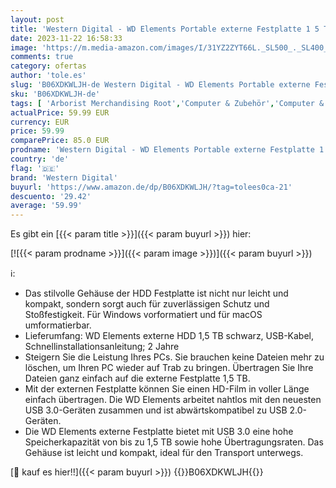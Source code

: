 ```yaml
---
layout: post
title: 'Western Digital - WD Elements Portable externe Festplatte 1 5 TB  mobiler Speicher  USB 3.0-Schnittstelle  Plug-and-Play  für Windows formatiert  Schwarz'
date: 2023-11-22 16:58:33
image: 'https://m.media-amazon.com/images/I/31YZ2ZYT66L._SL500_._SL400_.jpg'
comments: true
category: ofertas
author: 'tole.es'
slug: 'B06XDKWLJH-de Western Digital - WD Elements Portable externe Festplatte...'
sku: 'B06XDKWLJH-de'
tags: [ 'Arborist Merchandising Root','Computer & Zubehör','Computer & Zubehör: Produkte mit Umwelt-Label','Datenspeicher','Externe Datenspeicher','Externe Festplatten','Self Service','Special Features Stores','a4cbee59-f823-40fe-831a-7de64f655f6f_0','a4cbee59-f823-40fe-831a-7de64f655f6f_1301','western digital','🇩🇪', ]
actualPrice: 59.99 EUR
currency: EUR
price: 59.99
comparePrice: 85.0 EUR
prodname: 'Western Digital - WD Elements Portable externe Festplatte 1 5 TB  mobiler Speicher  USB 3.0-Schnittstelle  Plug-and-Play  für Windows formatiert  Schwarz'
country: 'de'
flag: '🇩🇪'
brand: 'Western Digital'
buyurl: 'https://www.amazon.de/dp/B06XDKWLJH/?tag=tolees0ca-21'
descuento: '29.42'
average: '59.99'
---
```


Es gibt ein [{{< param title >}}]({{< param buyurl >}}) hier:

[![{{< param prodname >}}]({{< param image >}})]({{< param buyurl >}})

ℹ️:

- Das stilvolle Gehäuse der HDD Festplatte ist nicht nur leicht und kompakt, sondern sorgt auch für zuverlässigen Schutz und Stoßfestigkeit. Für Windows vorformatiert und für macOS umformatierbar.
- Lieferumfang: WD Elements externe HDD 1,5 TB schwarz, USB-Kabel, Schnellinstallationsanleitung; 2 Jahre
- Steigern Sie die Leistung Ihres PCs. Sie brauchen keine Dateien mehr zu löschen, um Ihren PC wieder auf Trab zu bringen. Übertragen Sie Ihre Dateien ganz einfach auf die externe Festplatte 1,5 TB.
- Mit der externen Festplatte können Sie einen HD-Film in voller Länge einfach übertragen. Die WD Elements arbeitet nahtlos mit den neuesten USB 3.0-Geräten zusammen und ist abwärtskompatibel zu USB 2.0-Geräten.
- Die WD Elements externe Festplatte bietet mit USB 3.0 eine hohe Speicherkapazität von bis zu 1,5 TB sowie hohe Übertragungsraten. Das Gehäuse ist leicht und kompakt, ideal für den Transport unterwegs.

[🛒 kauf es hier!!]({{< param buyurl >}})
{{<world>}}B06XDKWLJH{{</world>}}
